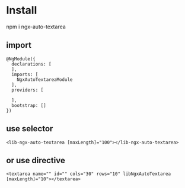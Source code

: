 # Install

npm i ngx-auto-textarea 

## import 

    @NgModule({
      declarations: [
      ],
      imports: [
        NgxAutoTextareaModule
      ],
      providers: [
        
      ],
      bootstrap: []
    })

## use selector
  
    <lib-ngx-auto-textarea [maxLength]="100"></lib-ngx-auto-textarea>

## or use directive

    <textarea name="" id="" cols="30" rows="10" libNgxAutoTextarea [maxLength]="10"></textarea>
